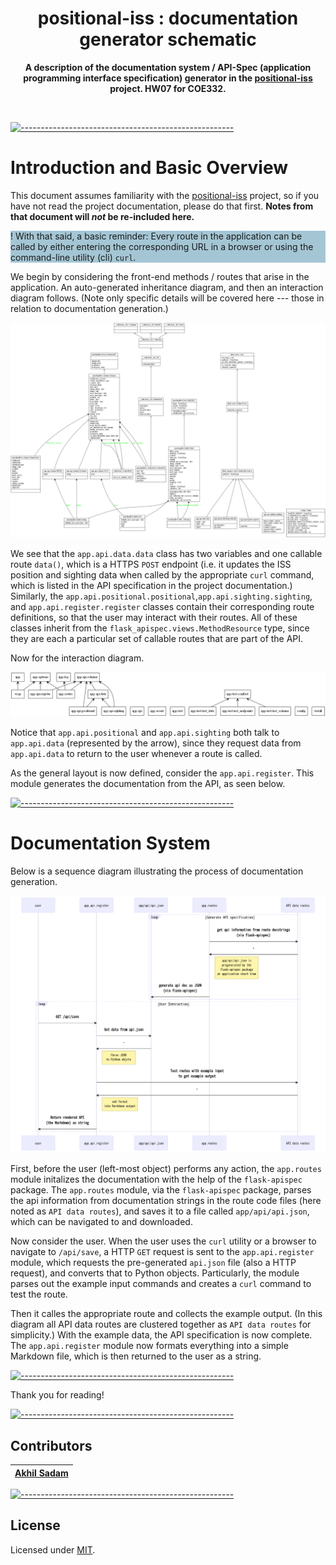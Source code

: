 <h1 align="center">positional-iss : documentation generator schematic</h1>
<p align="center">
  <b>A description of the documentation system / API-Spec (application programming interface specification) generator in the <a href='https://github.com/akhilsadam/positional-iss'>positional-iss</a> project. HW07 for COE332.</b></br>
  <sub><sub>
</p>

<br/>

[![-----------------------------------------------------](https://raw.githubusercontent.com/andreasbm/readme/master/assets/lines/cloudy.png)]()

# Introduction and Basic Overview

This document assumes familiarity with the <a href='https://github.com/akhilsadam/positional-iss'>positional-iss</a> project, so if you have not read the project documentation, please do that first. <b>Notes from that document will <i>not</i> be re-included here.</b>

<div style='background:rgba(77,143,172,0.5);'>

! With that said, a basic reminder: Every route in the application can be called by either entering the corresponding URL in a browser or using the command-line utility (cli) `curl`.

</div>

We begin by considering the front-end methods / routes that arise in the application. An auto-generated inheritance diagram, and then an interaction diagram follows. (Note only specific details will be covered here --- those in relation to documentation generation.)

![](img/classes.png)

We see that the `app.api.data.data` class has two variables and one callable route `data()`, which is a HTTPS `POST` endpoint (i.e. it updates the ISS position and sighting data when called by the appropriate `curl` command, which is listed in the API specification in the project documentation.)  
Similarly, the `app.api.positional.positional`,`app.api.sighting.sighting`, and `app.api.register.register` classes contain their corresponding route definitions, so that the user may interact with their routes. All of these classes inherit from the `flask_apispec.views.MethodResource` type, since they are each a particular set of callable routes that are part of the API.  

Now for the interaction diagram. 

![](img/packages.png)

Notice that `app.api.positional` and `app.api.sighting` both talk to `app.api.data` (represented by the arrow), since they request data from `app.api.data` to return to the user whenever a route is called.

As the general layout is now defined, consider the `app.api.register`. This module generates the documentation from the API, as seen below.

[![-----------------------------------------------------](https://raw.githubusercontent.com/andreasbm/readme/master/assets/lines/cloudy.png)]()

# Documentation System

Below is a sequence diagram illustrating the process of documentation generation.

![](img/register.png)

First, before the user (left-most object) performs any action, the `app.routes` module initalizes the documentation with the help of the `flask-apispec` package. The `app.routes` module, via the `flask-apispec` package, parses the api information from documentation strings in the route code files (here noted as `API data routes`), and saves it to a file called `app/api/api.json`, which can be navigated to and downloaded.  

Now consider the user. When the user uses the `curl` utility or a browser to navigate to `/api/save`, a HTTP `GET` request is sent to the `app.api.register` module, which requests the pre-generated `api.json` file (also a HTTP request), and converts that to Python objects. Particularly, the module parses out the example input commands and creates a `curl` command to test the route.

Then it calles the appropriate route and collects the example output. (In this diagram all API data routes are clustered together as `API data routes` for simplicity.) 
With the example data, the API specification is now complete. The `app.api.register` module now formats everything into a simple Markdown file, which is then returned to the user as a string.

[![-----------------------------------------------------](https://raw.githubusercontent.com/andreasbm/readme/master/assets/lines/cloudy.png)]()

Thank you for reading!

[![-----------------------------------------------------](https://raw.githubusercontent.com/andreasbm/readme/master/assets/lines/cloudy.png)](#contributors)

##  Contributors
	

| [Akhil Sadam](https://github.com/akhilsadam) |
|:----------------------------------------------:|



[![-----------------------------------------------------](https://raw.githubusercontent.com/andreasbm/readme/master/assets/lines/cloudy.png)](#license)

##  License
	
Licensed under [MIT](https://opensource.org/licenses/MIT).
